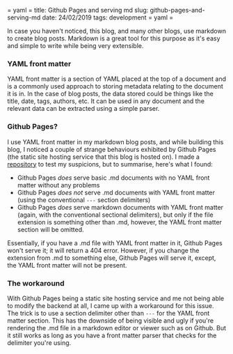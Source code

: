 = yaml =
title: Github Pages and serving md 
slug: github-pages-and-serving-md
date: 24/02/2019
tags: development
= yaml =

In case you haven't noticed, this blog, and many other blogs, use markdown to create blog posts. Markdown is a great tool for this purpose as it's easy and simple to write while being very extensible.

### YAML front matter

YAML front matter is a section of YAML placed at the top of a document and is a commonly used approach to storing metadata relating to the document it is in. In the case of blog posts, the data stored could be things like the title, date, tags, authors, etc. It can be used in any document and the relevant data can be extracted using a simple parser.

### Github Pages?

I use YAML front matter in my markdown blog posts, and while building this blog, I noticed a couple of strange behaviours exhibited by Github Pages (the static site hosting service that this blog is hosted on). I made a [repository](https://github.com/josephsurin/gh-pages-behaviour-test) to test my suspicions, but to summarise, here's what I found:

  - Github Pages _does_ serve basic .md documents with no YAML front matter without any problems
  - Github Pages _does not_ serve .md documents with YAML front matter (using the conventional `---` section delimiters)
  - Github Pages _does_ serve markdown documents with YAML front matter (again, with the conventional sectional delimiters), but only if the file extension is something other than .md, however, the YAML front matter section will be omitted.
  
Essentially, if you have a .md file with YAML front matter in it, Github Pages won't serve it; it will return a 404 error. However, if you change the extension from .md to something else, Github Pages will serve it, except, the YAML front matter will not be present.

### The workaround

With Github Pages being a static site hosting service and me not being able to modify the backend at all, I came up with a workaround for this issue. The trick is to use a section delimiter other than `---` for the YAML front matter section. This has the downside of being visible and ugly if you're rendering the .md file in a markdown editor or viewer such as on Github. But it still works as long as you have a front matter parser that checks for the delimiter you're using.